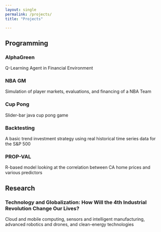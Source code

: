 ```yaml
---
layout: single
permalink: /projects/
title: "Projects"

---
```


## Programming 

### AlphaGreen
Q-Learning Agent in Financial Environment

### NBA GM
Simulation of player markets, evaluations, and financing of a NBA Team

### Cup Pong
Slider-bar java cup pong game

### Backtesting
A basic trend investment strategy using real historical time series data for the S&P 500

### PROP-VAL
R-based model looking at the correlation between CA home prices and various predictors

## Research

### Technology and Globalization: How Will the 4th Industrial Revolution Change Our Lives?
Cloud and mobile computing, sensors and intelligent manufacturing, advanced robotics and drones, and clean-energy technologies


